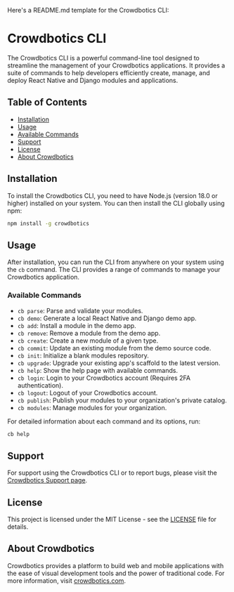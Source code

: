 Here's a README.md template for the Crowdbotics CLI:

# Crowdbotics CLI

The Crowdbotics CLI is a powerful command-line tool designed to streamline the management of your Crowdbotics applications. It provides a suite of commands to help developers efficiently create, manage, and deploy React Native and Django modules and applications.

## Table of Contents

- [Installation](#installation)
- [Usage](#usage)
- [Available Commands](#available-commands)
- [Support](#support)
- [License](#license)
- [About Crowdbotics](#about-crowdbotics)

## Installation

To install the Crowdbotics CLI, you need to have Node.js (version 18.0 or higher) installed on your system. You can then install the CLI globally using npm:

```bash
npm install -g crowdbotics
```

## Usage

After installation, you can run the CLI from anywhere on your system using the `cb` command. The CLI provides a range of commands to manage your Crowdbotics application.

### Available Commands

- `cb parse`: Parse and validate your modules.
- `cb demo`: Generate a local React Native and Django demo app.
- `cb add`: Install a module in the demo app.
- `cb remove`: Remove a module from the demo app.
- `cb create`: Create a new module of a given type.
- `cb commit`: Update an existing module from the demo source code.
- `cb init`: Initialize a blank modules repository.
- `cb upgrade`: Upgrade your existing app's scaffold to the latest version.
- `cb help`: Show the help page with available commands.
- `cb login`: Login to your Crowdbotics account (Requires 2FA authentication).
- `cb logout`: Logout of your Crowdbotics account.
- `cb publish`: Publish your modules to your organization's private catalog.
- `cb modules`: Manage modules for your organization.

For detailed information about each command and its options, run:

```bash
cb help
```

## Support

For support using the Crowdbotics CLI or to report bugs, please visit the [Crowdbotics Support page](https://app.crowdbotics.com/dashboard/user/support).

## License

This project is licensed under the MIT License - see the [LICENSE](LICENSE) file for details.

## About Crowdbotics

Crowdbotics provides a platform to build web and mobile applications with the ease of visual development tools and the power of traditional code. For more information, visit [crowdbotics.com](https://www.crowdbotics.com).
```